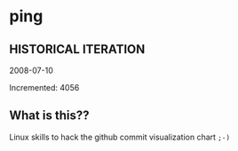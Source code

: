 # ping

## HISTORICAL ITERATION
2008-07-10

Incremented: 4056

## What is this?? 
Linux skills to hack the github commit visualization chart `;-)`
